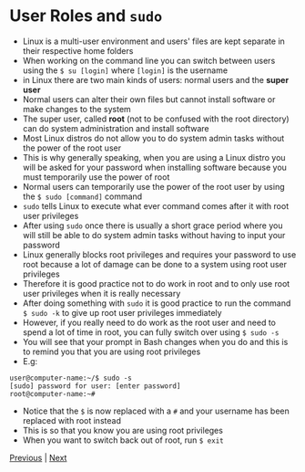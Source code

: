 # User Roles and `sudo`

* Linux is a multi-user environment and users' files are kept separate in their respective home folders
* When working on the command line you can switch between users using the `$ su [login]` where `[login]` is the username
* in Linux there are two main kinds of users: normal users and the **super user**
* Normal users can alter their own files but cannot install software or make changes to the system
* The super user, called **root** (not to be confused with the root directory) can do system administration and install software
* Most Linux distros do not allow you to do system admin tasks without the power of the root user
* This is why generally speaking, when you are using a Linux distro you will be asked for your password when installing software because you must temporarily use the power of root
* Normal users can temporarily use the power of the root user by using the `$ sudo [command]` command
* `sudo` tells Linux to execute what ever command comes after it with root user privileges
* After using `sudo` once there is usually a short grace period where you will still be able to do system admin tasks without having to input your password
* Linux generally blocks root privileges and requires your password to use root because a lot of damage can be done to a system using root user privileges
* Therefore it is good practice not to do work in root and to only use root user privileges when it is really necessary
* After doing something with `sudo` it is good practice to run the command `$ sudo -k` to give up root user privileges immediately
* However, if you really need to do work as the root user and need to spend a lot of time in root, you can fully switch over using `$ sudo -s`
* You will see that your prompt in Bash changes when you do and this is to remind you that you are using root privileges
* E.g:

```
user@computer-name:~/$ sudo -s
[sudo] password for user: [enter password]
root@computer-name:~#
```
* Notice that the `$` is now replaced with a `#` and your username has been replaced with root instead
* This is so that you know you are using root privileges
* When you want to switch back out of root, run `$ exit`

[Previous](files_folders_navigation.md) | [Next](file_permissions.md)
